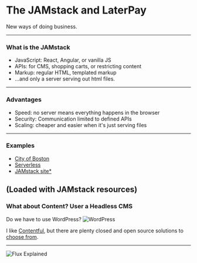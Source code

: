 # The JAMstack and LaterPay 

New ways of doing business.

---

### What is the JAMstack

- JavaScript: React, Angular, or vanilla JS
- APIs: for CMS, shopping carts, or restricting content
- Markup: regular HTML, templated markup
- ...and only a server serving out html files.

---
### Advantages

- Speed: no server means everything happens in the browser
- Security: Communication limited to defined APIs
- Scaling: cheaper and easier when it's just serving files
---
### Examples

- [City of Boston](https://budget.boston.gov/)
- [Serverless](https://serverless.com/)
- [JAMstack site*](https://jamstack.org/)

(Loaded with JAMstack resources)
---
### What about Content? User a Headless CMS

Do we have to use WordPress?
![WordPress](https://www.dropbox.com/s/aw4z4p8bjq0ow2z/wp1.jpg?dl=0)


I like [Contentful](https://www.contentful.com/), but there are plenty closed and open source solutions to [choose from](https://headlesscms.org/).


---







![Flux Explained](https://facebook.github.io/flux/img/flux-simple-f8-diagram-explained-1300w.png)

